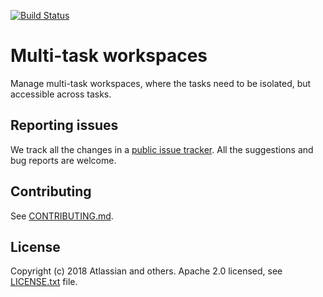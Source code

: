[![Build Status](https://travis-ci.com/atlassian/workspace.svg?branch=master)](https://travis-ci.com/atlassian/workspace)

# Multi-task workspaces
Manage multi-task workspaces, where the tasks need to be isolated, but accessible across tasks.

## Reporting issues

We track all the changes in a [public issue tracker](https://ecosystem.atlassian.net/secure/RapidBoard.jspa?rapidView=457&projectKey=JPERF).
All the suggestions and bug reports are welcome.

## Contributing

See [CONTRIBUTING.md](CONTRIBUTING.md).

## License
Copyright (c) 2018 Atlassian and others.
Apache 2.0 licensed, see [LICENSE.txt](LICENSE.txt) file.
